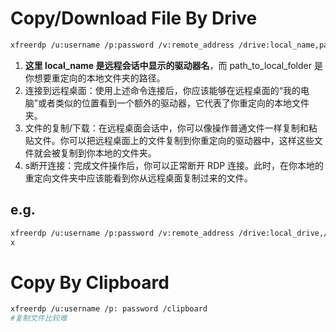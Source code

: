 # Copy/Download File By Drive
```bash
xfreerdp /u:username /p:password /v:remote_address /drive:local_name,path_to_local_folder
```
1. **这里 local_name 是远程会话中显示的驱动器名**，而 path_to_local_folder 是你想要重定向的本地文件夹的路径。
2. 连接到远程桌面：使用上述命令连接后，你应该能够在远程桌面的“我的电脑”或者类似的位置看到一个额外的驱动器，它代表了你重定向的本地文件夹。
3. 文件的复制/下载：在远程桌面会话中，你可以像操作普通文件一样复制和粘贴文件。你可以把远程桌面上的文件复制到你重定向的驱动器中，这样这些文件就会被复制到你本地的文件夹。
4. s断开连接：完成文件操作后，你可以正常断开 RDP 连接。此时，在你本地的重定向文件夹中应该能看到你从远程桌面复制过来的文件。

## e.g.
```bash
xfreerdp /u:username /p:password /v:remote_address /drive:local_drive,/home/kali/oscp
x
```
# Copy By Clipboard
```bash
xfreerdp /u:username /p: password /clipboard
#复制文件比较难
```